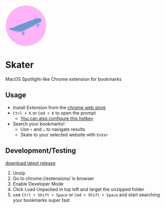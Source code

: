 ![test](icon128.png?raw=true)

# Skater
MacOS Spotlight-like Chrome extension for bookmarks

## Usage
* Install Extension from the [chrome web store](https://chrome.google.com/webstore/detail/skater/goeeolknplhjegbfefjgeekeobpehekf)
* `Ctrl + K` or `Cmd + K` to open the prompt
    * [You can also configure this hotkey](https://pureinfotech.com/add-keyboard-shortcuts-extensions-chrome/)
* Search your bookmarks!
    * Use `↑` and `↓` to navigate results
    * Skate to your selected website with `Enter`

## Development/Testing
[download latest release](https://github.com/Ecalzo/Skater/releases)

1. Unzip
2. Go to chrome://extensions/ in browser
3. Enable Developer Mode
4. Click Load Unpacked in top left and target the unzipped folder
5. use `Ctrl + Shift + Space` or `Cmd + Shift + Space` and start searching your bookmarks super fast
